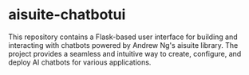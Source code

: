 # aisuite-chatbotui
This repository contains a Flask-based user interface for building and interacting with chatbots powered by Andrew Ng's aisuite library. The project provides a seamless and intuitive way to create, configure, and deploy AI chatbots for various applications.
